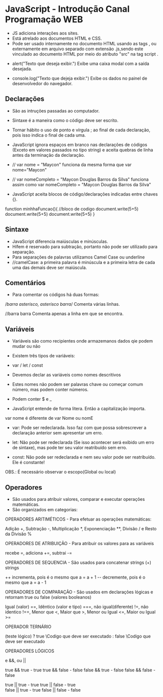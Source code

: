 # JavaScript - Introdução Canal Programação WEB

- JS adiciona interações aos sites.
- Está atrelado aos documentos HTML e CSS.
- Pode ser usado internamente no documento HTML usando as tags <script>Conteúdo JS</script>, ou externamente em arquivo separado com extensão .js,sendo este vinculado ao documento HTML por meio do atributo "src" na tag script <script src="arquivo.js">.
- Referenciamos o JavaScript no final do documento HTML, antes do fechamento da tag body pois o documento é lido de cima para baixo pelo computador, sendo assim as interações JavaScript precisam que os códigos HTML sejam carregados primeiro.


<html>
<head></head>
<body>
// O conteúdo HTML fica aqui.
<script src="arquivo.js">
// Fechamento do body e html
</body> 
</html>

## Tipos de Saída
 
- Método de seleção document.getElementById("id") para identificar o elemento pelo seu id único
- Método de saída .innerHTML = "Conteúdo" para inserir a informação no HTML através de um comando JS.

- // document.getElementById("id").innerHTML = "Conteúdo"

- Método document.write("Conteúdo") tem a mesma função e pode ser inserido direto no documento HTML nas tags <script>document.write("Adicionando conteúdo ao documento HTML através de um comando JavaScript.")</script>.

- alert("Texto que deseja exibir.") Exibe uma caixa modal com a saída desejada.
- console.log("Texto que dejeja exibir.") Exibe os dados no painel de desenvolvedor do navegador.

## Declarações

- São as intruções passadas ao computador.
- Sintaxe é a maneira como o código deve ser escrito.
- Tornar hábito o uso de ponto e vírgula ; ao final de cada declaração, pois isso indica o final de cada uma.
- JavaScript ignora espaços em branco nas declarações de códigos (Exceto em valores passados no tipo string) e aceita quebras de linha antes da terminação da declaração.

- // var nome = "Maycon" funciona da mesma forma que var nome="Maycon"

- // var nomeCompleto = "Maycon Douglas Barros da Silva" funciona assim como
var nomeCompleto = "Maycon
Douglas Barros
da
Silva"

- JavaScript aceita blocos de código/declarações indicadas entre chaves {}.

function minhhaFuncao(){
    //bloco de codigo
    document.write(5+5)
    document.write(5+5)
    document.write(5+5)
}
## Sintaxe

- JavaScript diferencia maiúsculas e minúsculas.
- Hífem é reservado para subtração, portanto não pode ser utilizado para separação.
- Para separações de palavras utilizamos Camel Case ou underline
- //camelCase: a primeira palavra é minúscula e a primeira letra de cada uma das demais deve ser maiúscula.

## Comentários

- Para comentar os códigos há duas formas:

/*barra asterisco, asterisco barra*/ Comenta várias linhas.

//barra barra Comenta apenas a linha em que se encontra.

## Variáveis

- Variáveis são como recipientes onde armazemanos dados qie podem mudar ou não
- Existem três tipos de variáveis:
- var / let / const
- Devemos declar as variáveis como nomes descritivos
- Estes nomes não podem ser palavras chave ou começar comum número, mas podem conter números.
- Podem conter $ e _

- JavaScript entende de forma litera. Então a capitalização importa.

var nome é diferente de var Nome ou nomE

- var: Pode ser redeclarada. Isso faz com que possa sobrescrever a declaração anterior sem apresentar um erro.

- let: Não pode ser redeclarada (Se isso acontecer será exibido um erro de sintaxe), mas pode ter seu valor reatribuído sem erro.

- const: Não pode ser redeclarada e nem seu valor pode ser reatribuído. Ele é constante!

OBS.: É necessário observar o escopo(Global ou local)

## Operadores

- São usados para atribuir valores, comparar e executar operações matemáticas.
- São organizados em categorias:

OPERADORES ARITIMÉTICOS - Para efetuar as operações matemáticas:

Adição +, Subtração -, Multiplicação *, Exponenciação **, Divisão / e Resto da Divisão % 

OPERADORES DE ATRIBUIÇÃO - Para atribuir os valores para as variáveis

recebe =, adiciona +=, subtrai -=

OPERADORES DE SEQUENCIA - São usados para concatenar strings (+) strings

++ incrementa, pois é o mesmo que a = a + 1
-- decremente, pois é o mesmo que a = a - 1

OPERADORES DE COMPARAÇÃO - São usados em declarações lógicas e retornam true ou false (valores booleanos)

Igual (valor) ==, Idêntico (valor e tipo) ===, não igual(diferente) !=, não identico !==,
Menor que <, Maior que >, Menor ou Igual <=, Maior ou Igual >=

OPERADOR TERNÁRIO

(teste lógico) ? true \\Codigo que deve ser executado : false \\Codigo que deve ser executado

OPERADORES LÓGICOS

e &&, ou ||

true && true - true
true && false - false
false && true - false
false && false - false

true || true - true
true || false - true    
false || true - true
false || false - false

